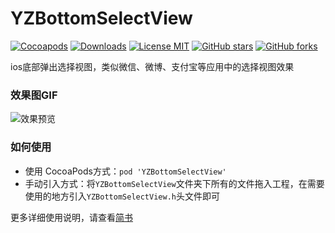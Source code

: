 # YZBottomSelectView
[![Cocoapods](https://img.shields.io/badge/pod-1.0.1-brightgreen.svg)](https://github.com/micyo202/YZBottomSelectView)
[![Downloads](https://img.shields.io/badge/downloads-468KB-yellow.svg)](https://github.com/micyo202/YZBottomSelectView/archive/master.zip)
[![License MIT](https://img.shields.io/badge/license-MIT-lightgrey.svg)](https://github.com/micyo202/YZBottomSelectView/blob/master/LICENSE)
[![GitHub stars](https://img.shields.io/github/stars/micyo202/YZBottomSelectView.svg?style=social&label=Stars)](https://github.com/micyo202/YZBottomSelectView)
[![GitHub forks](https://img.shields.io/github/forks/micyo202/YZBottomSelectView.svg?style=social&label=Fork)](https://github.com/micyo202/YZBottomSelectView)

ios底部弹出选择视图，类似微信、微博、支付宝等应用中的选择视图效果<br>
### 效果图GIF

<img src="https://github.com/micyo202/YZBottomSelectView/raw/master/20171101181512.gif" alt="效果预览" title="效果预览">

### 如何使用
* 使用 CocoaPods方式：`pod 'YZBottomSelectView'`
* 手动引入方式：将`YZBottomSelectView`文件夹下所有的文件拖入工程，在需要使用的地方引入`YZBottomSelectView.h`头文件即可

更多详细使用说明，请查看[简书](http://www.jianshu.com/p/df6af1380bbb)
